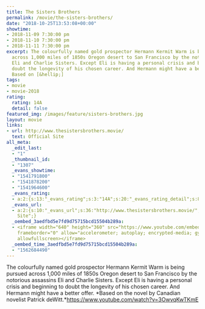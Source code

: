 ```yaml
---
title: The Sisters Brothers
permalink: /movie/the-sisters-brothers/
date: "2018-10-25T13:53:08+00:00"
showtime:
- 2018-11-09 7:30:00 pm
- 2018-11-10 7:30:00 pm
- 2018-11-11 7:30:00 pm
excerpt: The colourfully named gold prospector Hermann Kermit Warm is being pursued
  across 1,000 miles of 1850s Oregon desert to San Francisco by the notorious assassins
  Eli and Charlie Sisters. Except Eli is having a personal crisis and beginning to
  doubt the longevity of his chosen career. And Hermann might have a better offer.
  Based on [&hellip;]
tags:
- movie
- movie-2018
rating:
  rating: 14A
  detail: false
featured_img: /images/feature/sisters-brothers.jpg
layout: movie
links:
- url: http://www.thesistersbrothers.movie/
  text: Official Site
all_meta:
  _edit_last:
  - "1"
  _thumbnail_id:
  - "1307"
  _evans_showtime:
  - "1541791800"
  - "1541878200"
  - "1541964600"
  _evans_rating:
  - a:2:{s:13:"_evans_rating";s:3:"14A";s:20:"_evans_rating_detail";s:8:"Violence";}
  _evans_url:
  - a:2:{s:10:"_evans_url";s:36:"http://www.thesistersbrothers.movie/";s:15:"_evans_url_name";s:13:"Official
    Site";}
  _oembed_3aedfbd5e7fd9d75715bcd15504b289a:
  - <iframe width="640" height="360" src="https://www.youtube.com/embed/3OwvqKwTKmE?feature=oembed"
    frameborder="0" allow="accelerometer; autoplay; encrypted-media; gyroscope; picture-in-picture"
    allowfullscreen></iframe>
  _oembed_time_3aedfbd5e7fd9d75715bcd15504b289a:
  - "1562684490"
---
```


The colourfully named gold prospector Hermann Kermit Warm is being pursued across 1,000 miles of 1850s Oregon desert to San Francisco by the notorious assassins Eli and Charlie Sisters. Except Eli is having a personal crisis and beginning to doubt the longevity of his chosen career. And Hermann might have a better offer. *Based on the novel by Canadian novelist Patrick deWitt.*https://www.youtube.com/watch?v=3OwvqKwTKmE